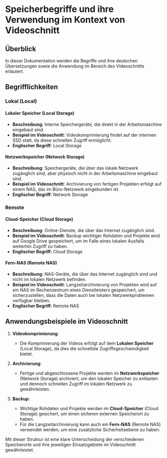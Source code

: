 # Speicherbegriffe und ihre Verwendung im Kontext von Videoschnitt

## Überblick

In dieser Dokumentation werden die Begriffe und ihre deutschen Übersetzungen sowie die Anwendung im Bereich des Videoschnitts erläutert. 

## Begrifflichkeiten

### Lokal (Local)

#### Lokaler Speicher (Local Storage)
- **Beschreibung**: Interne Speichergeräte, die direkt in der Arbeitsmaschine eingebaut sind.
- **Beispiel im Videoschnitt**: Videokomprimierung findet auf der internen SSD statt, da diese schnellen Zugriff ermöglicht.
- **Englischer Begriff**: Local Storage

#### Netzwerkspeicher (Network Storage)
- **Beschreibung**: Speichergeräte, die über das lokale Netzwerk zugänglich sind, aber physisch nicht in der Arbeitsmaschine eingebaut sind.
- **Beispiel im Videoschnitt**: Archivierung von fertigen Projekten erfolgt auf einem NAS, das im Büro-Netzwerk eingebunden ist.
- **Englischer Begriff**: Network Storage

### Remote

#### Cloud-Speicher (Cloud Storage)
- **Beschreibung**: Online-Dienste, die über das Internet zugänglich sind.
- **Beispiel im Videoschnitt**: Backup wichtiger Rohdaten und Projekte wird auf Google Drive gespeichert, um im Falle eines lokalen Ausfalls weiterhin Zugriff zu haben.
- **Englischer Begriff**: Cloud Storage

#### Fern-NAS (Remote NAS)
- **Beschreibung**: NAS-Geräte, die über das Internet zugänglich sind und nicht im lokalen Netzwerk befinden.
- **Beispiel im Videoschnitt**: Langzeitarchivierung von Projekten wird auf ein NAS im Rechenzentrum eines Dienstleisters gespeichert, um sicherzustellen, dass die Daten auch bei lokalen Netzwerkproblemen verfügbar bleiben.
- **Englischer Begriff**: Remote NAS

## Anwendungsbeispiele im Videoschnitt

1. **Videokomprimierung**:
   - Die Komprimierung der Videos erfolgt auf dem **Lokalen Speicher** (Local Storage), da dies die schnellste Zugriffsgeschwindigkeit bietet.

2. **Archivierung**:
   - Fertige und abgeschlossene Projekte werden im **Netzwerkspeicher** (Network Storage) archiviert, um den lokalen Speicher zu entlasten und dennoch schnellen Zugriff im lokalen Netzwerk zu gewährleisten.

3. **Backup**:
   - Wichtige Rohdaten und Projekte werden im **Cloud-Speicher** (Cloud Storage) gesichert, um einen sicheren externen Speicherort zu haben.
   - Für die Langzeitarchivierung kann auch ein **Fern-NAS** (Remote NAS) verwendet werden, um eine zusätzliche Sicherheitsebene zu haben.

Mit dieser Struktur ist eine klare Unterscheidung der verschiedenen Speicherorte und ihre jeweiligen Einsatzgebiete im Videoschnitt gewährleistet.
